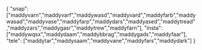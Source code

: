 {
  "snap":  ["maddyvarn","maddyvarf","maddywasd","maddyvard","maddyfarb","maddywasad","maddyvase","maddyfarp","maddydars","maddyased","maddytread","maddyzars","maddygasr","maddytrew","maddyfarn"],
  "insta": ["maddywqsx","maddydaam","maddybbrag","maddygads","maddyfaar"],
  "tele":  ["maddytar","maddysaam","maddyvane","maddyfars","maddydark"]
}
